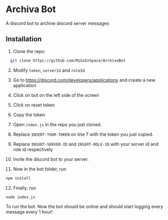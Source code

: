 
# Archiva Bot

A discord bot to archive discord server messages


## Installation

1. Clone the repo:
```bash
  git clone https://github.com/MikoInSpace/ArchiveBot
```

2. Modify `token`, `serverId` and `roleId`

3. Go to https://discord.com/developers/applications and create a new application

4. Click on bot on the left side of the screen

5. Click on reset token

6. Copy the token

7. Open `index.js` in the repo you just cloned.

8. Replace `INSERT-YOUR-TOKEN` on line 7 with the token you just copied.

9. Replace `INSERT-SERVER-ID` and `INSERT-ROLE-ID` with your server id and role id respectively

10. Invite the discord bot to your server.

11. Now in the bot folder, run
  ```bash
  npm install
  ```

12. Finally, run 
  ```bash
  node index.js
  ```
  To run the bot. Now the bot should be online and should start logging every message every 1 hour!
    
